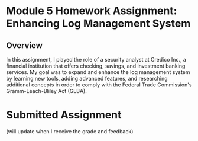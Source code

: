 # Module 5 Homework Assignment: Enhancing Log Management System
## Overview
In this assignment, I played the role of a security analyst at Credico Inc., a financial institution that offers checking, savings, and investment banking services. My goal was to expand and enhance the log management system by learning new tools, adding advanced features, and researching additional concepts in order to comply with the Federal Trade Commission's Gramm-Leach-Bliley Act (GLBA).

# Submitted Assignment
(will update when I receive the grade and feedback)
